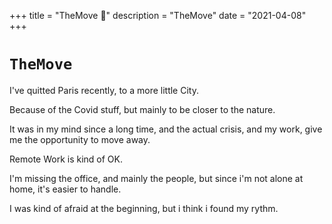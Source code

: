 +++
title = "TheMove 🛴"
description = "TheMove"
date = "2021-04-08"
+++

# `TheMove`

I've quitted Paris recently, to a more little City.

Because of the Covid stuff, but mainly to be closer to the nature.

It was in my mind since a long time, and the actual crisis, and my work, give me the opportunity to move away.

Remote Work is kind of OK.

I'm missing the office, and mainly the people, but since i'm not alone at home, it's easier to handle.

I was kind of afraid at the beginning, but i think i found my rythm.

